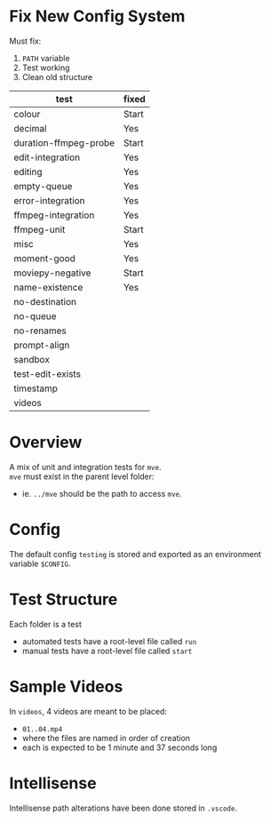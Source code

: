 # Fix New Config System

Must fix:

1. `PATH` variable
2. Test working
3. Clean old structure

| test                  | fixed |
| --------------------- | ----- |
| colour                | Start |
| decimal               | Yes   |
| duration-ffmpeg-probe | Start |
| edit-integration      | Yes   |
| editing               | Yes   |
| empty-queue           | Yes   |
| error-integration     | Yes   |
| ffmpeg-integration    | Yes   |
| ffmpeg-unit           | Start |
| misc                  | Yes   |
| moment-good           | Yes   |
| moviepy-negative      | Start |
| name-existence        | Yes   |
| no-destination        |       |
| no-queue              |       |
| no-renames            |       |
| prompt-align          |       |
| sandbox               |       |
| test-edit-exists      |       |
| timestamp             |       |
| videos                |       |

# Overview

A mix of unit and integration tests for `mve`.  
`mve` must exist in the parent level folder:

- ie. `../mve` should be the path to access `mve`.

# Config

The default config `testing` is stored and exported as an environment variable `$CONFIG`.

# Test Structure

Each folder is a test

- automated tests have a root-level file called `run`
- manual tests have a root-level file called `start`

# Sample Videos

In `videos`, 4 videos are meant to be placed:

- `01..04.mp4`
- where the files are named in order of creation
- each is expected to be 1 minute and 37 seconds long

# Intellisense

Intellisense path alterations have been done stored in `.vscode`.
